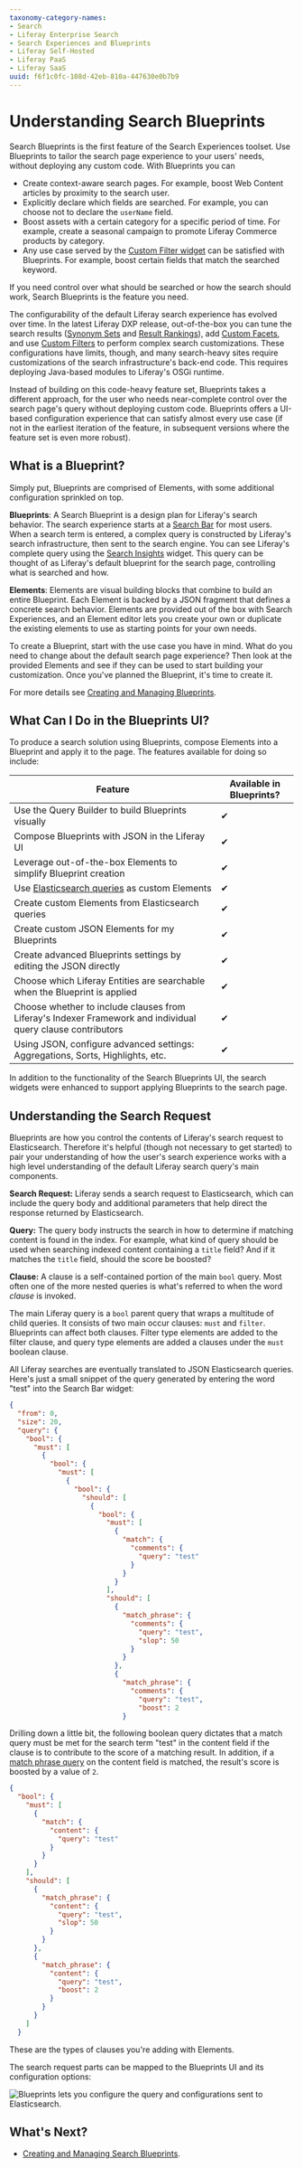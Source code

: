 ```yaml
---
taxonomy-category-names:
- Search
- Liferay Enterprise Search
- Search Experiences and Blueprints
- Liferay Self-Hosted
- Liferay PaaS
- Liferay SaaS
uuid: f6f1c0fc-108d-42eb-810a-447630e0b7b9
---
```

# Understanding Search Blueprints

Search Blueprints is the first feature of the Search Experiences toolset. Use Blueprints to tailor the search page experience to your users' needs, without deploying any custom code. With Blueprints you can

- Create context-aware search pages. For example, boost Web Content articles by proximity to the search user.
- Explicitly declare which fields are searched. For example, you can choose not to declare the `userName` field.
- Boost assets with a certain category for a specific period of time. For example, create a seasonal campaign to promote Liferay Commerce products by category.
- Any use case served by the [Custom Filter widget](../../../search-pages-and-widgets/search-results/custom-filter-examples.md) can be satisfied with Blueprints. For example, boost certain fields that match the searched keyword.

If you need control over what should be searched or how the search should work, Search Blueprints is the feature you need.

The configurability of the default Liferay search experience has evolved over time. In the latest Liferay DXP release, out-of-the-box you can tune the search results ([Synonym Sets](../../../search-administration-and-tuning/synonym-sets.md) and [Result Rankings](../../../search-administration-and-tuning/result-rankings.md)), add [Custom Facets](../../../search-pages-and-widgets/search-facets/custom-facet.md), and use [Custom Filters](../../../search-pages-and-widgets/search-results/custom-filter-examples.md) to perform complex search customizations. These configurations have limits, though, and many search-heavy sites require customizations of the search infrastructure's back-end code. This requires deploying Java-based modules to Liferay's OSGi runtime.

Instead of building on this code-heavy feature set, Blueprints takes a different approach, for the user who needs near-complete control over the search page's query without deploying custom code. Blueprints offers a UI-based configuration experience that can satisfy almost every use case (if not in the earliest iteration of the feature, in subsequent versions where the feature set is even more robust).

## What is a Blueprint?

Simply put, Blueprints are comprised of Elements, with some additional configuration sprinkled on top.

**Blueprints**: A Search Blueprint is a design plan for Liferay's search behavior. The search experience starts at a [Search Bar](../../../getting-started/searching-for-content.md#using-the-search-bar) for most users. When a search term is entered, a complex query is constructed by Liferay's search infrastructure, then sent to the search engine. You can see Liferay's complete query using the [Search Insights](../../../search-pages-and-widgets/search-insights.md) widget. This query can be thought of as Liferay's default blueprint for the search page, controlling what is searched and how. 

**Elements**: Elements are visual building blocks that combine to build an entire Blueprint. Each Element is backed by a JSON fragment that defines a concrete search behavior. Elements are provided out of the box with Search Experiences, and an Element editor lets you create your own or duplicate the existing elements to use as starting points for your own needs.

To create a Blueprint, start with the use case you have in mind. What do you need to change about the default search page experience? Then look at the provided Elements and see if they can be used to start building your customization. Once you've planned the Blueprint, it's time to create it.

For more details see [Creating and Managing Blueprints](./creating-and-managing-search-blueprints.md).

## What Can I Do in the Blueprints UI?

To produce a search solution using Blueprints, compose Elements into a Blueprint and apply it to the page. The features available for doing so include:

| Feature | Available in Blueprints? | 
|---------------------|----------|
| Use the Query Builder to build Blueprints visually | &#10004; |
| Compose Blueprints with JSON in the Liferay UI | &#10004; |
| Leverage out-of-the-box Elements to simplify Blueprint creation | &#10004; |
| Use [Elasticsearch queries](https://www.elastic.co/guide/en/elasticsearch/reference/7.16/query-dsl.html) as custom Elements | &#10004; |
| Create custom Elements from Elasticsearch queries | &#10004; |
| Create custom JSON Elements for my Blueprints | &#10004; |
| Create advanced Blueprints settings by editing the JSON directly | &#10004; |
| Choose which Liferay Entities are searchable when the Blueprint is applied | &#10004; |
| Choose whether to include clauses from Liferay's Indexer Framework and individual query clause contributors | &#10004; |
| Using JSON, configure advanced settings: Aggregations, Sorts, Highlights, etc. | &#10004; |

In addition to the functionality of the Search Blueprints UI, the search widgets were enhanced to support applying Blueprints to the search page.

## Understanding the Search Request

Blueprints are how you control the contents of Liferay's search request to Elasticsearch. Therefore it's helpful (though not necessary to get started) to pair your understanding of how the user's search experience works with a high level understanding of the default Liferay search query's main components.

**Search Request:** Liferay sends a search request to Elasticsearch, which can include the query body and additional parameters that help direct the response returned by Elasticsearch.

**Query:** The query body instructs the search in how to determine if matching content is found in the index. For example, what kind of query should be used when searching indexed content containing a `title` field? And if it matches the `title` field, should the score be boosted?

**Clause:** A clause is a self-contained portion of the main `bool` query. Most often one of the more nested queries is what's referred to when the word _clause_ is invoked.

The main Liferay query is a `bool` parent query that wraps a multitude of child queries. It consists of two main occur clauses: `must` and `filter`. Blueprints can affect both clauses. Filter type elements are added to the filter clause, and query type elements are added a clauses under the `must` boolean clause.

All Liferay searches are eventually translated to JSON Elasticsearch queries. Here's just a small snippet of the query generated by entering the word "test" into the Search Bar widget:

```json
{
  "from": 0,
  "size": 20,
  "query": {
    "bool": {
      "must": [
        {
          "bool": {
            "must": [
              {
                "bool": {
                  "should": [
                    {
                      "bool": {
                        "must": [
                          {
                            "match": {
                              "comments": {
                                "query": "test"
                              }
                            }
                          }
                        ],
                        "should": [
                          {
                            "match_phrase": {
                              "comments": {
                                "query": "test",
                                "slop": 50
                              }
                            }
                          },
                          {
                            "match_phrase": {
                              "comments": {
                                "query": "test",
                                "boost": 2
                            }
```

Drilling down a little bit, the following boolean query dictates that a match query must be met for the search term "test" in the content field if the clause is to contribute to the score of a matching result. In addition, if a [match phrase query](https://www.elastic.co/guide/en/elasticsearch/reference/7.16/query-dsl-match-query-phrase.html) on the content field is matched, the result's score is boosted by a value of `2`.

```json
{
  "bool": {
    "must": [
      {
        "match": {
          "content": {
            "query": "test"
          }
        }
      }
    ],
    "should": [
      {
        "match_phrase": {
          "content": {
            "query": "test",
            "slop": 50
          }
        }
      },
      {
        "match_phrase": {
          "content": {
            "query": "test",
            "boost": 2
          }
        }
      }
    ]
  }
```

These are the types of clauses you're adding with Elements.

The search request parts can be mapped to the Blueprints UI and its configuration options:

![Blueprints lets you configure the query and configurations sent to Elasticsearch.](./understanding-search-blueprints/images/01.png)
<!-- Needs to be edited to remove the suggestions part: https://docs.google.com/document/d/1TVko7kzDcb8gpa7Ph4aboyeRJ7Lr698mnR21mupG9dQ/edit# -->

## What's Next?

- [Creating and Managing Search Blueprints](./creating-and-managing-search-blueprints.md).
